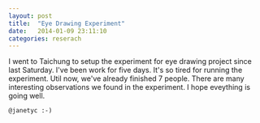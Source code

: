 ```yaml
---
layout: post
title:  "Eye Drawing Experiment"
date:   2014-01-09 23:11:10
categories: reserach
---
```


I went to Taichung to setup the experiment for eye drawing project since last Saturday. I've been work for five days. It's so tired for running the experiment. Util now, we've already finished 7 people. There are many interesting observations we found in the experiment. I hope eveything is going well.

`@janetyc :-)`

